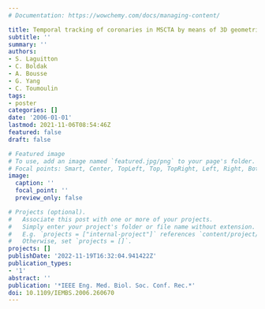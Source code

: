 ```yaml
---
# Documentation: https://wowchemy.com/docs/managing-content/

title: Temporal tracking of coronaries in MSCTA by means of 3D geometrical moments
subtitle: ''
summary: ''
authors:
- S. Laguitton
- C. Boldak
- A. Bousse
- G. Yang
- C. Toumoulin
tags:
- poster
categories: []
date: '2006-01-01'
lastmod: 2021-11-06T08:54:46Z
featured: false
draft: false

# Featured image
# To use, add an image named `featured.jpg/png` to your page's folder.
# Focal points: Smart, Center, TopLeft, Top, TopRight, Left, Right, BottomLeft, Bottom, BottomRight.
image:
  caption: ''
  focal_point: ''
  preview_only: false

# Projects (optional).
#   Associate this post with one or more of your projects.
#   Simply enter your project's folder or file name without extension.
#   E.g. `projects = ["internal-project"]` references `content/project/deep-learning/index.md`.
#   Otherwise, set `projects = []`.
projects: []
publishDate: '2022-11-19T16:32:04.941422Z'
publication_types:
- '1'
abstract: ''
publication: '*IEEE Eng. Med. Biol. Soc. Conf. Rec.*'
doi: 10.1109/IEMBS.2006.260670
---
```

